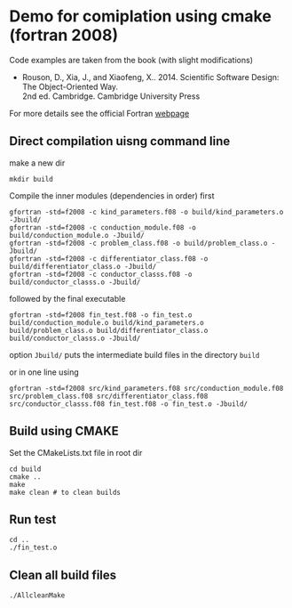 # Demo for comiplation using cmake (fortran 2008)

Code examples are taken from the book (with slight modifications)
- Rouson, D., Xia, J., and Xiaofeng, X.. 2014. Scientific Software 
Design: The Object-Oriented Way. </br> 2nd ed. Cambridge. Cambridge University Press

For more details see the official Fortran [webpage](https://fortran-lang.org/learn/)

## Direct compilation uisng command line
make a new dir
```shell
mkdir build
```

Compile the inner modules (dependencies in order) first
```shell
gfortran -std=f2008 -c kind_parameters.f08 -o build/kind_parameters.o -Jbuild/
gfortran -std=f2008 -c conduction_module.f08 -o build/conduction_module.o -Jbuild/
gfortran -std=f2008 -c problem_class.f08 -o build/problem_class.o -Jbuild/
gfortran -std=f2008 -c differentiator_class.f08 -o build/differentiator_class.o -Jbuild/
gfortran -std=f2008 -c conductor_classs.f08 -o build/conductor_classs.o -Jbuild/
```

followed by the final executable
```shell
gfortran -std=f2008 fin_test.f08 -o fin_test.o build/conduction_module.o build/kind_parameters.o build/problem_class.o build/differentiator_class.o build/conductor_classs.o -Jbuild/
```

option `Jbuild/` puts the intermediate build files in the directory `build`

or in one line using
```
gfortran -std=f2008 src/kind_parameters.f08 src/conduction_module.f08 src/problem_class.f08 src/differentiator_class.f08 src/conductor_classs.f08 fin_test.f08 -o fin_test.o -Jbuild/
```

## Build using CMAKE
Set the CMakeLists.txt file in root dir
```shell
cd build
cmake ..
make 
make clean # to clean builds
```

## Run test
```shell
cd ..
./fin_test.o
```

## Clean all build files
```shell
./AllcleanMake
```
